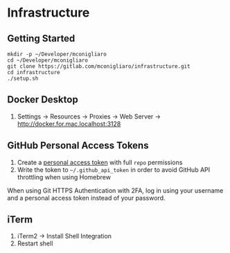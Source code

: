 # Infrastructure

## Getting Started

    mkdir -p ~/Developer/mconigliaro
    cd ~/Developer/mconigliaro
    git clone https://gitlab.com/mconigliaro/infrastructure.git
    cd infrastructure
    ./setup.sh

## Docker Desktop

1. Settings -> Resources -> Proxies -> Web Server -> http://docker.for.mac.localhost:3128

## GitHub Personal Access Tokens

1. Create a [personal access token](https://github.com/settings/tokens) with full `repo` permissions
1. Write the token to `~/.github_api_token` in order to avoid GitHub API throttling when using Homebrew

When using Git HTTPS Authentication with 2FA, log in using your username and a personal access token instead of your password.

## iTerm

1. iTerm2 -> Install Shell Integration
1. Restart shell
